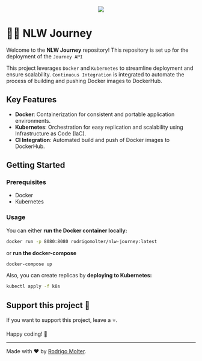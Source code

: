 <div align="center">
  <img src="https://github.com/user-attachments/assets/71d12403-299a-4b04-ae18-2b042664fa22">
</div>

# 👨‍🚀 NLW Journey

Welcome to the **NLW Journey** repository! This repository is set up for the deployment of the `Journey API`

This project leverages `Docker` and `Kubernetes` to streamline deployment and ensure scalability. `Continuous Integration` is integrated to automate the process of building and pushing Docker images to DockerHub.

## Key Features

- **Docker**: Containerization for consistent and portable application environments.
- **Kubernetes**: Orchestration for easy replication and scalability using Infrastructure as Code (IaC).
- **CI Integration**: Automated build and push of Docker images to DockerHub.

## Getting Started

### Prerequisites

- Docker
- Kubernetes

### Usage
You can either **run the Docker container locally:**
```sh
docker run -p 8080:8080 rodrigomolter/nlw-journey:latest
```
or **run the docker-compose**
```sh
docker-compose up
```

Also, you can create replicas by **deploying to Kubernetes:**
```sh
kubectl apply -f k8s
```

## Support this project 🙌

If you want to support this project, leave a ⭐.

Happy coding! 🚀

___

Made with ❤️ by [Rodrigo Molter](https://www.linkedin.com/in/rodrigo-molter/).
